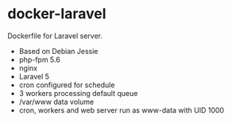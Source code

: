 docker-laravel
==============
Dockerfile for Laravel server.

* Based on Debian Jessie
* php-fpm 5.6
* nginx
* Laravel 5
* cron configured for schedule
* 3 workers processing default queue
* /var/www data volume
* cron, workers and web server run as www-data with UID 1000